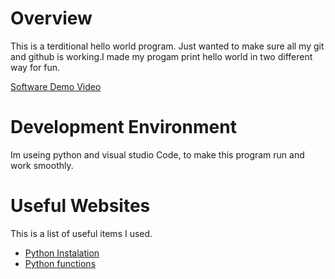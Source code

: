# Overview
<!-- hass means heading  -->

This is a terditional hello world program. Just wanted to make sure all my git and github is working.I made my progam print hello world in two different way for fun.

[Software Demo Video](https://youtu.be/iJTWaGN7bsA)
<!-- make a video of the project and post it here! -->
# Development Environment

Im useing python and visual studio Code, to make this program run and work smoothly.

# Useful Websites

This is a list of useful items I used.
* [Python Instalation](https://www.python.org/downloads/)
* [Python functions](https://www.w3schools.com/python/python_functions.asp)